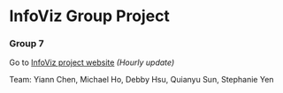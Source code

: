 # InfoViz Group Project

### Group 7

Go to [InfoViz project website](http://13.59.156.144/infoviz_group7/InfoVizProject/index.html) *(Hourly update)*

Team: Yiann Chen, Michael Ho, Debby Hsu, Quianyu Sun, Stephanie Yen
